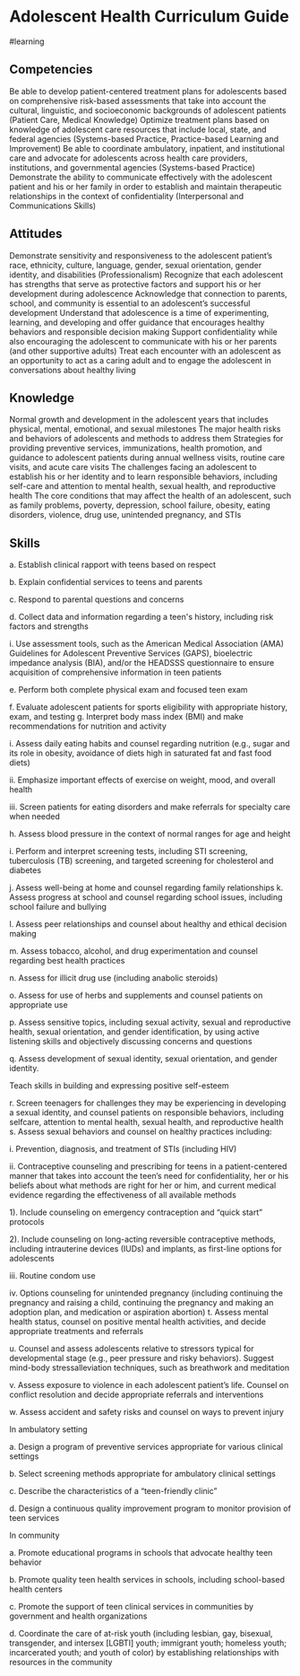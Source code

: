 # Adolescent Health Curriculum Guide
#learning


## Competencies
Be able to develop patient-centered treatment plans for adolescents based on comprehensive risk-based assessments that take into account the cultural, linguistic, and socioeconomic backgrounds of adolescent patients (Patient Care, Medical Knowledge)
Optimize treatment plans based on knowledge of adolescent care resources that include local, state, and federal agencies (Systems-based Practice, Practice-based Learning and Improvement)
Be able to coordinate ambulatory, inpatient, and institutional care and advocate for adolescents across health care providers, institutions, and governmental agencies (Systems-based Practice)
Demonstrate the ability to communicate effectively with the adolescent patient and his or her family in order to establish and maintain therapeutic relationships in the context of confidentiality (Interpersonal and Communications Skills)

## Attitudes
Demonstrate sensitivity and responsiveness to the adolescent patient’s race, ethnicity, culture, language, gender, sexual orientation, gender identity, and disabilities (Professionalism)
Recognize that each adolescent has strengths that serve as protective factors and support his or her development during adolescence
Acknowledge that connection to parents, school, and community is essential to an adolescent’s successful development
Understand that adolescence is a time of experimenting, learning, and developing and offer guidance that encourages healthy behaviors and responsible decision making
Support confidentiality while also encouraging the adolescent to communicate with his or her parents (and other supportive adults)
Treat each encounter with an adolescent as an opportunity to act as a caring adult and to engage the adolescent in conversations about healthy living

## Knowledge
Normal growth and development in the adolescent years that includes physical, mental, emotional, and sexual milestones
The major health risks and behaviors of adolescents and methods to address them
Strategies for providing preventive services, immunizations, health promotion, and guidance to adolescent patients during annual wellness visits, routine care visits, and acute care visits
The challenges facing an adolescent to establish his or her identity and to learn responsible behaviors, including self-care and attention to mental health, sexual health, and reproductive health
The core conditions that may affect the health of an adolescent, such as family problems, poverty, depression, school failure, obesity, eating disorders, violence, drug use, unintended pregnancy, and STIs

## Skills
a. Establish clinical rapport with teens based on respect

b. Explain confidential services to teens and parents

c. Respond to parental questions and concerns

d. Collect data and information regarding a teen's history, including risk factors and strengths

i. Use assessment tools, such as the American Medical Association (AMA) Guidelines for Adolescent Preventive Services (GAPS), bioelectric impedance analysis (BIA), and/or the HEADSSS questionnaire to ensure acquisition of comprehensive information in teen patients

e. Perform both complete physical exam and focused teen exam

f. Evaluate adolescent patients for sports eligibility with appropriate history, exam, and testing
g. Interpret body mass index (BMI) and make recommendations for nutrition and activity

i. Assess daily eating habits and counsel regarding nutrition (e.g., sugar and its role in obesity, avoidance of diets high in saturated fat and fast food diets)

ii. Emphasize important effects of exercise on weight, mood, and overall health

iii. Screen patients for eating disorders and make referrals for specialty care when needed

h. Assess blood pressure in the context of normal ranges for age and height

i. Perform and interpret screening tests, including STI screening, tuberculosis (TB) screening, and targeted screening for cholesterol and diabetes

j. Assess well-being at home and counsel regarding family relationships
k. Assess progress at school and counsel regarding school issues, including school failure and bullying

l. Assess peer relationships and counsel about healthy and ethical decision making

m. Assess tobacco, alcohol, and drug experimentation and counsel regarding best health practices

n. Assess for illicit drug use (including anabolic steroids)

o. Assess for use of herbs and supplements and counsel patients on appropriate use

p. Assess sensitive topics, including sexual activity, sexual and reproductive health, sexual orientation, and gender identification, by using active listening skills and objectively discussing concerns and questions

q. Assess development of sexual identity, sexual orientation, and gender identity.

Teach skills in building and expressing positive self-esteem

r. Screen teenagers for challenges they may be experiencing in developing a sexual identity, and counsel patients on responsible behaviors, including selfcare, attention to mental health, sexual health, and reproductive health
s. Assess sexual behaviors and counsel on healthy practices including:

i. Prevention, diagnosis, and treatment of STIs (including HIV)

ii. Contraceptive counseling and prescribing for teens in a patient-centered manner that takes into account the teen’s need for confidentiality, her or his beliefs about what methods are right for her or him, and current medical evidence regarding the effectiveness of all available methods

1). Include counseling on emergency contraception and “quick start” protocols

2). Include counseling on long-acting reversible contraceptive methods, including intrauterine devices (IUDs) and implants, as first-line options for adolescents

iii. Routine condom use

iv. Options counseling for unintended pregnancy (including continuing the pregnancy and raising a child, continuing the pregnancy and making an adoption plan, and medication or aspiration abortion)
t. Assess mental health status, counsel on positive mental health activities, and decide appropriate treatments and referrals

u. Counsel and assess adolescents relative to stressors typical for developmental stage (e.g., peer pressure and risky behaviors). Suggest mind-body stressalleviation techniques, such as breathwork and meditation

v. Assess exposure to violence in each adolescent patient’s life. Counsel on conflict resolution and decide appropriate referrals and interventions

w. Assess accident and safety risks and counsel on ways to prevent injury

In ambulatory setting

a. Design a program of preventive services appropriate for various clinical settings

b. Select screening methods appropriate for ambulatory clinical settings

c. Describe the characteristics of a “teen-friendly clinic”

d. Design a continuous quality improvement program to monitor provision of teen services

In community

a. Promote educational programs in schools that advocate healthy teen behavior

b. Promote quality teen health services in schools, including school-based health centers

c. Promote the support of teen clinical services in communities by government and health organizations

d. Coordinate the care of at-risk youth (including lesbian, gay, bisexual, transgender, and intersex [LGBTI] youth; immigrant youth; homeless youth; incarcerated youth; and youth of color) by establishing relationships with resources in the community